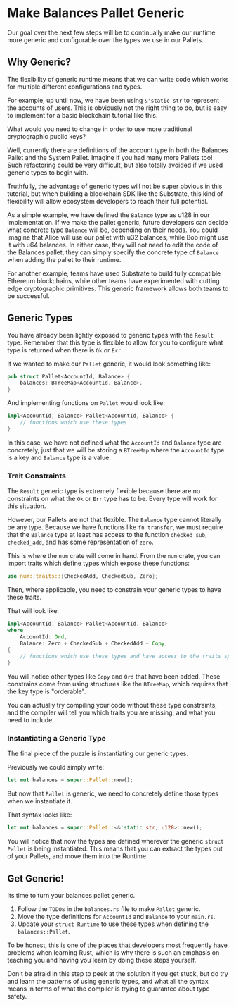 # Make Balances Pallet Generic

Our goal over the next few steps will be to continually make our runtime more generic and configurable over the types we use in our Pallets.

## Why Generic?

The flexibility of generic runtime means that we can write code which works for multiple different configurations and types.

For example, up until now, we have been using `&'static str` to represent the accounts of users. This is obviously not the right thing to do, but is easy to implement for a basic blockchain tutorial like this.

What would you need to change in order to use more traditional cryptographic public keys?

Well, currently there are definitions of the account type in both the Balances Pallet and the System Pallet. Imagine if you had many more Pallets too! Such refactoring could be very difficult, but also totally avoided if we used generic types to begin with.

Truthfully, the advantage of generic types will not be super obvious in this tutorial, but when building a blockchain SDK like the Substrate, this kind of flexibility will allow ecosystem developers to reach their full potential.

As a simple example, we have defined the `Balance` type as u128 in our implementation. If we make the pallet generic, future developers can decide what concrete type `Balance` will be, depending on their needs. You could imagine that Alice will use our pallet with u32 balances, while Bob might use it with u64 balances. In either case, they will not need to edit the code of the Balances pallet, they can simply specify the concrete type of `Balance` when adding the pallet to their runtime.

For another example, teams have used Substrate to build fully compatible Ethereum blockchains, while other teams have experimented with cutting edge cryptographic primitives. This generic framework allows both teams to be successful.

## Generic Types

You have already been lightly exposed to generic types with the `Result` type. Remember that this type is flexible to allow for you to configure what type is returned when there is `Ok` or `Err`.

If we wanted to make our `Pallet` generic, it would look something like:

```rust
pub struct Pallet<AccountId, Balance> {
 	balances: BTreeMap<AccountId, Balance>,
}
```

And implementing functions on `Pallet` would look like:

```rust
impl<AccountId, Balance> Pallet<AccountId, Balance> {
	// functions which use these types
}
```

In this case, we have not defined what the `AccountId` and `Balance` type are concretely, just that we will be storing a `BTreeMap` where the `AccountId` type is a key and `Balance` type is a value.

### Trait Constraints

The `Result` generic type is extremely flexible because there are no constraints on what the `Ok` or `Err` type has to be. Every type will work for this situation.

However, our Pallets are not that flexible. The `Balance` type cannot literally be any type. Because we have functions like `fn transfer`, we must require that the `Balance` type at least has access to the function `checked_sub`, `checked_add`, and has some representation of `zero`.

This is where the `num` crate will come in hand. From the `num` crate, you can import traits which define types which expose these functions:

```rust
use num::traits::{CheckedAdd, CheckedSub, Zero};
```

Then, where applicable, you need to constrain your generic types to have these traits.

That will look like:

```rust
impl<AccountId, Balance> Pallet<AccountId, Balance>
where
	AccountId: Ord,
	Balance: Zero + CheckedSub + CheckedAdd + Copy,
{
	// functions which use these types and have access to the traits specified
}
```

You will notice other types like `Copy` and `Ord` that have been added. These constrains come from using structures like the `BTreeMap`, which requires that the key type is "orderable".

You can actually try compiling your code without these type constraints, and the compiler will tell you which traits you are missing, and what you need to include.

### Instantiating a Generic Type

The final piece of the puzzle is instantiating our generic types.

Previously we could simply write:

```rust
let mut balances = super::Pallet::new();
```

But now that `Pallet` is generic, we need to concretely define those types when we instantiate it.

That syntax looks like:

```rust
let mut balances = super::Pallet::<&'static str, u128>::new();
```

You will notice that now the types are defined wherever the generic `struct Pallet` is being instantiated. This means that you can extract the types out of your Pallets, and move them into the Runtime.

## Get Generic!

Its time to turn your balances pallet generic.

1. Follow the `TODO`s in the `balances.rs` file to make `Pallet` generic.
2. Move the type definitions for `AccountId` and `Balance` to your `main.rs`.
3. Update your `struct Runtime` to use these types when defining the `balances::Pallet`.

To be honest, this is one of the places that developers most frequently have problems when learning Rust, which is why there is such an emphasis on teaching you and having you learn by doing these steps yourself.

Don't be afraid in this step to peek at the solution if you get stuck, but do try and learn the patterns of using generic types, and what all the syntax means in terms of what the compiler is trying to guarantee about type safety.
